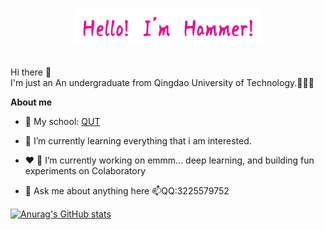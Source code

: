 <p align="center"><a href="https://blog.csdn.net/qq_51208442?spm=1000.2115.3001.5343" target="_blank"><img width="60%" alt="Hello, I'm bighammer. Welcome!" src="./assets/myname.png" /></a></p>

<br />
Hi there 👋
<br />
I'm just an An undergraduate from Qingdao University of Technology.🤔🤔🤔

**About me**

- 💼 My school: [QUT](http://english.qut.edu.cn/)

- 🌱 I’m currently learning everything that i am interested.

- ❤️ 🔭 I’m currently working on emmm... deep learning, and building fun experiments on Colaboratory

- 💬 Ask me about anything here 📫QQ:3225579752
  


[![Anurag's GitHub stats](https://github-readme-stats-g91kwdpp4-bighammer-link.vercel.app?username=bighammer-link)](https://github.com/anuraghazra/github-readme-stats)
